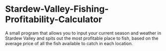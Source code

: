 # Stardew-Valley-Fishing-Profitability-Calculator
A small program that allows you to input your current season and weather in Stardew Valley and spits out the most profitable place to fish, based on the average price of all the fish available to catch in each location.
